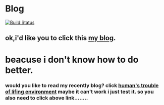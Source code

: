 # Blog

[![Build Status](https://travis-ci.org/pengliheng/pengliheng.github.io.svg?branch=master)](https://travis-ci.org/pengliheng/pengliheng.github.io)
## ok,i'd like you to click this [my blog](https://pengliheng.github.io/dist).
# beacuse i don't know how to do better.
### would you like to read my recently blog? click [human's trouble of lifing environment](https://peng.pipk.top) maybe it can't work i just test it. so you also need to click above link........
